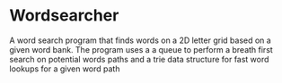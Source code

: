 # Wordsearcher
A word search program that finds words on a 2D letter grid based on a given word bank. The program uses a a queue to perform a breath first search on potential words paths and a trie data structure for fast word lookups for a given word path
